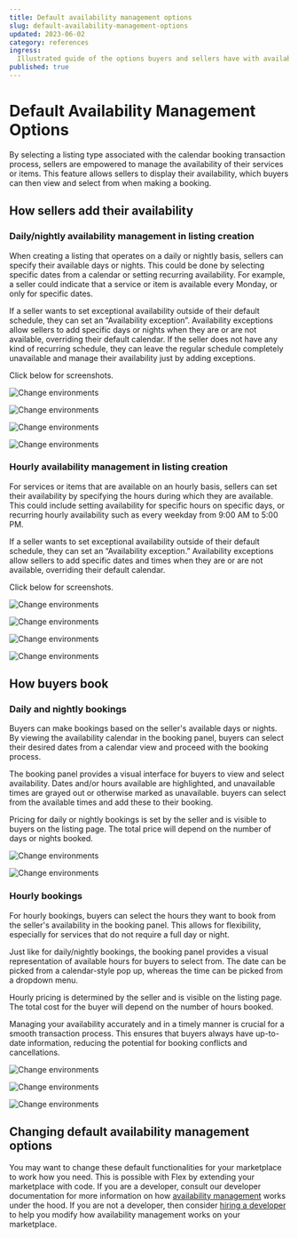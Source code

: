 ```yaml
---
title: Default availability management options
slug: default-availability-management-options
updated: 2023-06-02
category: references
ingress:
  Illustrated guide of the options buyers and sellers have with availability management.
published: true
---
```


# Default Availability Management Options

By selecting a listing type associated with the calendar booking transaction process, sellers are empowered to manage the availability of their services or items. This feature allows sellers to display their availability, which buyers can then view and select from when making a booking.

## How sellers add their availability

### Daily/nightly availability management in listing creation

When creating a listing that operates on a daily or nightly basis, sellers can specify their available days or nights. This could be done by selecting specific dates from a calendar or setting recurring availability. For example, a seller could indicate that a service or item is available every Monday, or only for specific dates. 

If a seller wants to set exceptional availability outside of their default schedule, they can set an “Availability exception”. Availability exceptions allow sellers to add specific days or nights when they are or are not available, overriding their default calendar. If the seller does not have any kind of recurring schedule, they can leave the regular schedule completely unavailable and manage their availability just by adding exceptions.

Click below for screenshots.

<extrainfo title="Setting a recurring schedule for a daily availability listing">

![Change environments](./01-seller-recurring-schedule-daily.png)

</extrainfo>

<extrainfo title="What the recurring availability looks like after done">

![Change environments](./02-seller-recurring-schedule-done-daily.png)

</extrainfo>

<extrainfo title="Adding an exception to daily availability">

![Change environments](./03-seller-add-exception-daily.png)

</extrainfo>

<extrainfo title="What the recurring availability looks like after exceptions">

![Change environments](./04-seller-exception-done-daily.png)

</extrainfo>

### Hourly availability management in listing creation

For services or items that are available on an hourly basis, sellers can set their availability by specifying the hours during which they are available. This could include setting availability for specific hours on specific days, or recurring hourly availability such as every weekday from 9:00 AM to 5:00 PM.

If a seller wants to set exceptional availability outside of their default schedule, they can set an “Availability exception.” Availability exceptions allow sellers to add specific dates and times when they are or are not available, overriding their default calendar. 

Click below for screenshots.

<extrainfo title="Seller adding a recurring hourly schedule">

![Change environments](./05-seller-recurring-schedule-hourly.png)

</extrainfo>

<extrainfo title="How the recurring schedule looks like after creation">

![Change environments](./06-seller-recurring-schedule-done-hourly.png)

</extrainfo>

<extrainfo title="Adding an exception to the schedule">

![Change environments](./07-seller-add-exception-hourly.png)

</extrainfo>

<extrainfo title="What the exceptions look like in the recurring schedule">

![Change environments](./08-seller-exception-done-hourly.png)

</extrainfo>

## How buyers book

### Daily and nightly bookings

Buyers can make bookings based on the seller's available days or nights. By viewing the availability calendar in the booking panel, buyers can select their desired dates from a calendar view and proceed with the booking process. 

The booking panel provides a visual interface for buyers to view and select availability. Dates and/or hours available are highlighted, and unavailable times are grayed out or otherwise marked as unavailable. buyers can select from the available times and add these to their booking.

Pricing for daily or nightly bookings is set by the seller and is visible to buyers on the listing page. The total price will depend on the number of days or nights booked.

<extrainfo title="Buyer's view when looking at a daily availability listing">

![Change environments](./09-buyer-listing-view-daily.png)

</extrainfo>

<extrainfo title="Buyer's view when selecting the dates for a daily availability listing">

![Change environments](./10-buyer-calendar-view-daily.png)

</extrainfo>


### Hourly bookings

For hourly bookings, buyers can select the hours they want to book from the seller's availability in the booking panel. This allows for flexibility, especially for services that do not require a full day or night.

Just like for daily/nightly bookings, the booking panel provides a visual representation of available hours for buyers to select from. The date can be picked from a calendar-style pop up, whereas the time can be picked from a dropdown menu.

Hourly pricing is determined by the seller and is visible on the listing page. The total cost for the buyer will depend on the number of hours booked.

Managing your availability accurately and in a timely manner is crucial for a smooth transaction process. This ensures that buyers always have up-to-date information, reducing the potential for booking conflicts and cancellations.

<extrainfo title="Buyer's view of an hourly listing page">

![Change environments](./11-buyer-listing-view-hourly.png)

</extrainfo>

<extrainfo title="Buyer's view when choosing the date of the booking">

![Change environments](./12-buyer-calendar-view-hourly.png)

</extrainfo>

<extrainfo title="Buyer's view when selecting the time of the booking">

![Change environments](./13-buyer-time-view-hourly.png)

</extrainfo>

## Changing default availability management options 

You may want to change these default functionalities for your marketplace to work how you need. This is possible with Flex by extending your marketplace with code. If you are a developer, consult our developer documentation for more information on how [availability management](https://www.sharetribe.com/docs/references/availability/) works under the hood. If you are not a developer, then consider [hiring a developer](https://www.sharetribe.com/docs/operator-guides/hiring-a-developer-to-build-your-Flex-marketplace) to help you modify how availability management works on your marketplace. 
